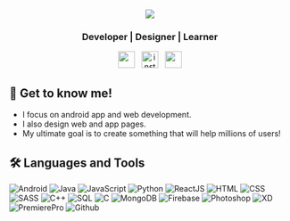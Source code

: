 
<div align="center">
  
  # <img src="https://i.imgur.com/WzXa8Pv.png"/>
  ###  Developer | Designer | Learner
</div>


<p align='center'>
<a href="https://twitter.com/khushboo1028"><img height="30" src="https://github.com/WaylonWalker/WaylonWalker/blob/main/icon/twitter.png?raw=true"></a>&nbsp;&nbsp;
<a href="https://instagram.com/ink_on_paper__"><img height="30" src="https://www.vectorlogo.zone/logos/instagram/instagram-icon.svg"  alt="instagram" height="30"></a>&nbsp;&nbsp;
<a href="https://in.linkedin.com/in/khushboo-gandhi-9aa57474"><img height="30" src="https://github.com/WaylonWalker/WaylonWalker/blob/main/icon/linkedin.png?raw=true"></a>
</p>

## 🧑‍ Get to know me!

- I focus on android app and web development.
- I also design web and app pages.
- My ultimate goal is to create something that will help millions of users!


## 🛠 Languages and Tools

![Android](https://img.shields.io/badge/-Android-000?logo=android)
![Java](https://img.shields.io/badge/-Java-000?&logo=Java)
![JavaScript](https://img.shields.io/badge/-JavaScript-000?&logo=JavaScript&logoColor=ddc508)
![Python](https://img.shields.io/badge/-Python-000?&logo=python)
![ReactJS](https://img.shields.io/badge/-ReactJs-000?logo=react)
![HTML](https://img.shields.io/badge/-HTML-000?logo=html5)
![CSS](https://img.shields.io/badge/-CSS-000?logo=css3)
![SASS](https://img.shields.io/badge/-SASS-000?logo=sass)
![C++](https://img.shields.io/badge/-C++-000?&logo=c%2b%2b&logoColor=00599C)
![SQL](https://img.shields.io/badge/-SQL-000?&logo=MySQL&logoColor=4479A1)
![C](https://img.shields.io/badge/-C-000?&logo=C)
![MongoDB](https://img.shields.io/badge/-MongoDB-000?logo=mongodb)
![Firebase](https://img.shields.io/badge/-Firebase-000?logo=firebase)
![Photoshop](https://img.shields.io/badge/-Photoshop-000?logo=adobe-photoshop)
![XD](https://img.shields.io/badge/-XD-000?logo=adobe-xd)
![PremierePro](https://img.shields.io/badge/-Premiere%20Pro-000?logo=adobe-premiere-pro)
![Github](https://img.shields.io/badge/-GitHub-000?logo=github)







